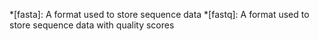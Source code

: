 *[fasta]: A format used to store sequence data
*[fastq]: A format used to store sequence data with quality scores